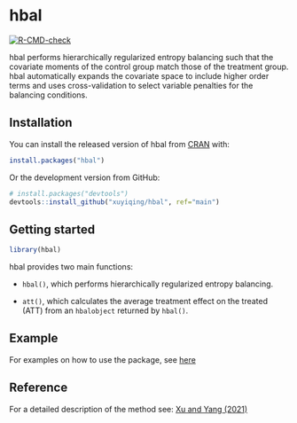 
<!-- README.md is generated from README.Rmd. Please edit that file -->

# hbal

<!-- badges: start -->
[![R-CMD-check](https://github.com/xuyiqing/hbal/workflows/R-CMD-check/badge.svg)](https://github.com/xuyiqing/hbal/actions)
<!-- badges: end -->

hbal performs hierarchically regularized entropy balancing such that the
covariate moments of the control group match those of the treatment
group. hbal automatically expands the covariate space to include higher
order terms and uses cross-validation to select variable penalties for
the balancing conditions.

## Installation

You can install the released version of hbal from
[CRAN](https://CRAN.R-project.org) with:

``` r
install.packages("hbal")
```

Or the development version from GitHub:

``` r
# install.packages("devtools")
devtools::install_github("xuyiqing/hbal", ref="main")
```

## Getting started

``` r
library(hbal)
```

hbal provides two main functions:

  - `hbal()`, which performs hierarchically regularized entropy
    balancing.

  - `att()`, which calculates the average treatment effect on the
    treated (ATT) from an `hbalobject` returned by `hbal()`.

## Example

For examples on how to use the package, see
[here](https://yiqingxu.org/software/hbal/hbal.html)

## Reference

For a detailed description of the method see: [Xu and Yang (2021)](https://papers.ssrn.com/sol3/papers.cfm?abstract_id=3807620)
